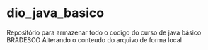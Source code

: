 # dio_java_basico
Repositório para armazenar todo o codigo do curso de java básico BRADESCO
Alterando o conteudo do arquivo de forma local
